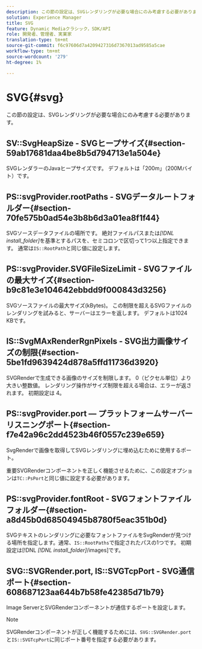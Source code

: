```yaml
---
description: この節の設定は、SVGレンダリングが必要な場合にのみ考慮する必要があります。
solution: Experience Manager
title: SVG
feature: Dynamic Mediaクラシック，SDK/API
role: 開発者、管理者、実業家
translation-type: tm+mt
source-git-commit: f6c97606d7a4209427316d7367013ad9585a5cae
workflow-type: tm+mt
source-wordcount: '279'
ht-degree: 1%

---
```



# SVG{#svg}

この節の設定は、SVGレンダリングが必要な場合にのみ考慮する必要があります。

## SV::SvgHeapSize - SVGヒープサイズ{#section-59ab17681daa4be8b5d794713e1a504e}

SVGレンダラーのJavaヒープサイズです。 デフォルトは「200m」（200Mバイト）です。

## PS::svgProvider.rootPaths - SVGデータルートフォルダー{#section-70fe575b0ad54e3b8b6d3a01ea8f1f44}

SVGソースデータファイルの場所です。 絶対ファイルパスまたは&#x200B;*[!DNL install_folder]*&#x200B;を基準とするパスを、セミコロンで区切って1つ以上指定できます。 通常は`IS::RootPath`と同じ値に設定します。

## PS::svgProvider.SVGFileSizeLimit - SVGファイルの最大サイズ{#section-b9c81e3e104642ebbdd9f000843d3256}

SVGソースファイルの最大サイズ(kBytes)。 この制限を超えるSVGファイルのレンダリングを試みると、サーバーはエラーを返します。 デフォルトは1024 KBです。

## IS::SvgMAxRenderRgnPixels - SVG出力画像サイズの制限{#section-5be1fd9639424d878a5ffd11736d3920}

SVGRenderで生成できる画像のサイズを制限します。 0（ピクセル単位）より大きい整数値。 レンダリング操作がサイズ制限を超える場合は、エラーが返されます。 初期設定は 4。

## PS::svgProvider.port — プラットフォームサーバーリスニングポート{#section-f7e42a96c2dd4523b46f0557c239e659}

SvgRenderで画像を取得してSVGレンダリングに埋め込むために使用するポート。

重要SVGRenderコンポーネントを正しく機能させるために、この設定オプションは`TC::PsPort`と同じ値に設定する必要があります。

## PS::svgProvider.fontRoot - SVGフォントファイルフォルダー{#section-a8d45b0d68504945b8780f5eac351b0d}

SVGテキストのレンダリングに必要なフォントファイルをSvgRenderが見つける場所を指定します。通常、`IS::RootPaths`で指定されたパスの1つです。 初期設定は[!DNL *[!DNL install_folder]*/images]です。

## SVG::SVGRender.port, IS::SVGTcpPort - SVG通信ポート{#section-608687123aa644b7b58fe42385d71b79}

Image ServerとSVGRenderコンポーネントが通信するポートを設定します。

>[!NOTE]
>
>SVGRenderコンポーネントが正しく機能するためには、`SVG::SVGRender.port`と`IS::SVGTcpPort`に同じポート番号を指定する必要があります。

